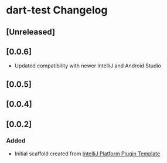 <!-- Keep a Changelog guide -> https://keepachangelog.com -->

# dart-test Changelog

## [Unreleased]
## [0.0.6]

- Updated compatibility with newer IntelliJ and Android Studio

## [0.0.5]
## [0.0.4]
## [0.0.2]
### Added
- Initial scaffold created from [IntelliJ Platform Plugin Template](https://github.com/JetBrains/intellij-platform-plugin-template)

